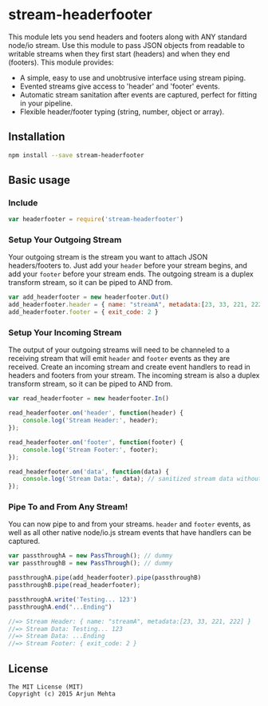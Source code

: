 # stream-headerfooter

This module lets you send headers and footers along with ANY standard node/io stream. Use this module to pass JSON objects from readable to writable streams when they first start (headers) and when they end (footers). This module provides:

- A simple, easy to use and unobtrusive interface using stream piping.
- Evented streams give access to 'header' and 'footer' events.
- Automatic stream sanitation after events are captured, perfect for fitting in your pipeline.
- Flexible header/footer typing (string, number, object or array).

## Installation
```bash
npm install --save stream-headerfooter
```

## Basic usage

### Include

```javascript
var headerfooter = require('stream-headerfooter')
```

### Setup Your Outgoing Stream
Your outgoing stream is the stream you want to attach JSON headers/footers to. Just add your `header` before your stream begins, and add your `footer` before your stream ends. The outgoing stream is a duplex transform stream, so it can be piped to AND from.

```javascript
var add_headerfooter = new headerfooter.Out()
add_headerfooter.header = { name: "streamA", metadata:[23, 33, 221, 222] }
add_headerfooter.footer = { exit_code: 2 }
```

### Setup Your Incoming Stream
The output of your outgoing streams will need to be channeled to a receiving stream that will emit `header` and `footer` events as they are received. Create an incoming stream and create event handlers to read in headers and footers from your stream. The incoming stream is also a duplex transform stream, so it can be piped to AND from.

```javascript
var read_headerfooter = new headerfooter.In()

read_headerfooter.on('header', function(header) {
    console.log('Stream Header:', header);
});

read_headerfooter.on('footer', function(footer) {
    console.log('Stream Footer:', footer);
});

read_headerfooter.on('data', function(data) {
    console.log('Stream Data:', data); // sanitized stream data without header and footer data in buffer
});
```

### Pipe To and From Any Stream!
You can now pipe to and from your streams. `header` and `footer` events, as well as all other native node/io.js stream events that have handlers can be captured.

```javascript
var passthroughA = new PassThrough(); // dummy
var passthroughB = new PassThrough(); // dummy

passthroughA.pipe(add_headerfooter).pipe(passthroughB)
passthroughB.pipe(read_headerfooter);

passthroughA.write('Testing... 123')
passthroughA.end("...Ending")

//=> Stream Header: { name: "streamA", metadata:[23, 33, 221, 222] }
//=> Stream Data: Testing... 123
//=> Stream Data: ...Ending
//=> Stream Footer: { exit_code: 2 }
```

## License

```
The MIT License (MIT)
Copyright (c) 2015 Arjun Mehta
```